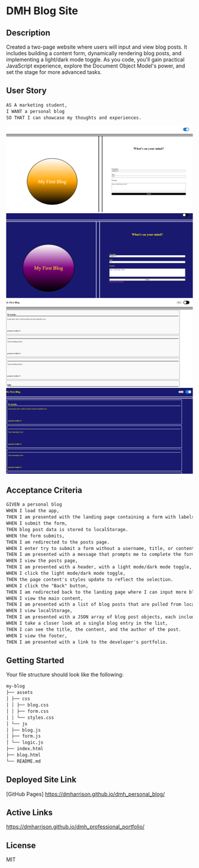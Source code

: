 # DMH Blog Site

## Description

Created a two-page website where users will input and view blog posts. It includes building a content form, dynamically rendering blog posts, and implementing a light/dark mode toggle. As you code, you'll gain practical JavaScript experience, explore the Document Object Model's power, and set the stage for more advanced tasks.

## User Story

```md
AS A marketing student,
I WANT a personal blog
SO THAT I can showcase my thoughts and experiences.
```

<img alt="screenshot" src="./assets/images/Screenshot light.png">
<img alt="screenshot" src="./assets/images/Screenshot dark.png">
<img alt="screenshot" src="./assets/images/blog light.png">
<img alt="screenshot" src="./assets/images/blog dark.png">

## Acceptance Criteria

```md
GIVEN a personal blog
WHEN I load the app,
THEN I am presented with the landing page containing a form with labels and inputs for username, blog title, and blog content.
WHEN I submit the form,
THEN blog post data is stored to localStorage.
WHEN the form submits,
THEN I am redirected to the posts page.
WHEN I enter try to submit a form without a username, title, or content,
THEN I am presented with a message that prompts me to complete the form.
WHEN I view the posts page,
THEN I am presented with a header, with a light mode/dark mode toggle, and a "Back" button.
WHEN I click the light mode/dark mode toggle,
THEN the page content's styles update to reflect the selection.
WHEN I click the "Back" button,
THEN I am redirected back to the landing page where I can input more blog entries.
WHEN I view the main content,
THEN I am presented with a list of blog posts that are pulled from localStorage.
WHEN I view localStorage,
THEN I am presented with a JSON array of blog post objects, each including the post author's username, title of the post, and post's content.
WHEN I take a closer look at a single blog entry in the list,
THEN I can see the title, the content, and the author of the post.
WHEN I view the footer,
THEN I am presented with a link to the developer's portfolio.
```

## Getting Started

Your file structure should look like the following:

```md
my-blog
├── assets
│ ├── css
│ │ ├── blog.css
│ │ ├── form.css
│ │ └── styles.css
│ └── js
│ ├── blog.js
│ ├── form.js
│ └── logic.js
├── index.html
├── blog.html
└── README.md
```

## Deployed Site Link

[GitHub Pages] https://dmharrison.github.io/dmh_personal_blog/

## Active Links

https://dmharrison.github.io/dmh_professional_portfolio/

## License

MIT

